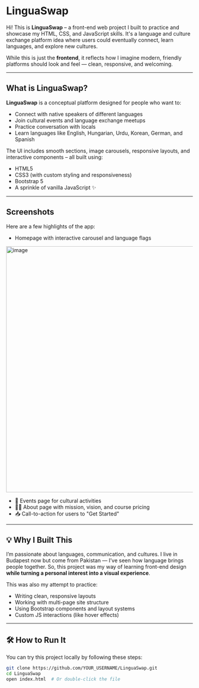 # LinguaSwap

Hi!
This is **LinguaSwap** – a front-end web project I built to practice and showcase my HTML, CSS, and JavaScript skills. It's a language and culture exchange platform idea where users could eventually connect, learn languages, and explore new cultures.

While this is just the **frontend**, it reflects how I imagine modern, friendly platforms should look and feel — clean, responsive, and welcoming.

---

## What is LinguaSwap?

**LinguaSwap** is a conceptual platform designed for people who want to:

- Connect with native speakers of different languages
- Join cultural events and language exchange meetups
- Practice conversation with locals
- Learn languages like English, Hungarian, Urdu, Korean, German, and Spanish

The UI includes smooth sections, image carousels, responsive layouts, and interactive components – all built using:

- HTML5
- CSS3 (with custom styling and responsiveness)
- Bootstrap 5
- A sprinkle of vanilla JavaScript ✨

---

## Screenshots

Here are a few highlights of the app:

- Homepage with interactive carousel and language flags
<img width="1351" height="664" alt="image" src="https://github.com/user-attachments/assets/0cb643af-08cb-436e-a52b-29de5be1f619" />

- 📅 Events page for cultural activities
- 🧑‍🏫 About page with mission, vision, and course pricing
- 📥 Call-to-action for users to "Get Started"

---

## 💡 Why I Built This

I’m passionate about languages, communication, and cultures. I live in Budapest now but come from Pakistan — I’ve seen how language brings people together. So, this project was my way of learning front-end design **while turning a personal interest into a visual experience**.

This was also my attempt to practice:

- Writing clean, responsive layouts
- Working with multi-page site structure
- Using Bootstrap components and layout systems
- Custom JS interactions (like hover effects)

---

## 🛠️ How to Run It

You can try this project locally by following these steps:

```bash
git clone https://github.com/YOUR_USERNAME/LinguaSwap.git
cd LinguaSwap
open index.html  # Or double-click the file
